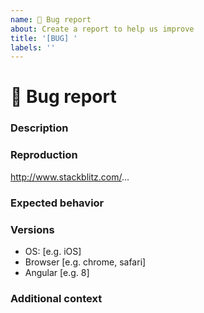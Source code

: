```yaml
---
name: 🐞 Bug report
about: Create a report to help us improve
title: '[BUG] '
labels: ''
---
```


# 🐞 Bug report

### Description

<!-- A clear and concise description of what the bug is -->

### Reproduction

<!-- Steps to reproduce or, preferably, a demo on StackBlitz or similar service -->

http://www.stackblitz.com/...

### Expected behavior

<!-- A clear and concise description of what you expected to happen -->

### Versions

- OS: [e.g. iOS]
- Browser [e.g. chrome, safari]
- Angular [e.g. 8]

### Additional context

<!-- Add any other context about the problem here -->
